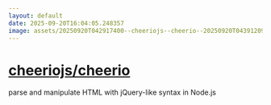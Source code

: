 ```yaml
---
layout: default
date: 2025-09-20T16:04:05.248357
image: assets/20250920T042917400--cheeriojs--cheerio--20250920T043912092--cropped.png
---
```


# [cheeriojs/cheerio](https://github.com/cheeriojs/cheerio)

parse and manipulate HTML with jQuery-like syntax in Node.js
